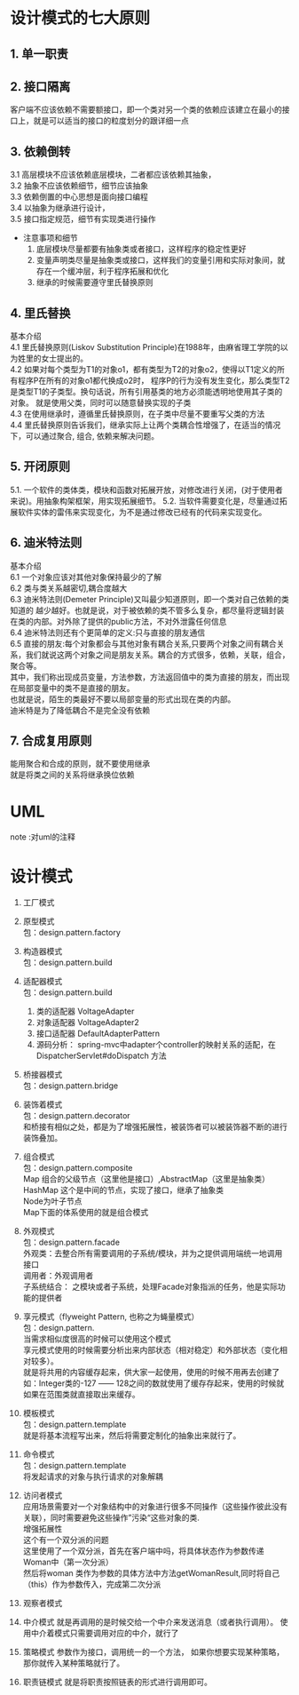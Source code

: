 # 设计模式的七大原则
## 1. 单一职责
## 2. 接口隔离     
客户端不应该依赖不需要额接口，即一个类对另一个类的依赖应该建立在最小的接口上，就是可以适当的接口的粒度划分的跟详细一点
## 3. 依赖倒转     
  3.1 高层模块不应该依赖底层模块，二者都应该依赖其抽象，     
  3.2 抽象不应该依赖细节，细节应该抽象      
  3.3 依赖倒置的中心思想是面向接口编程      
  3.4 以抽象为继承进行设计，       
  3.5 接口指定规范，细节有实现类进行操作         
* 注意事项和细节
   1. 底层模块尽量都要有抽象类或者接口，这样程序的稳定性更好
   2. 变量声明类尽量是抽象类或接口，这样我们的变量引用和实际对象间，就存在一个缓冲层，利于程序拓展和优化
   3. 继承的时候需要遵守里氏替换原则     
## 4. 里氏替换
   基本介绍     
    4.1 里氏替换原则(Liskov Substitution Principle)在1988年，由麻省理工学院的以为姓里的女士提出的。        
    4.2 如果对每个类型为T1的对象o1，都有类型为T2的对象o2，使得以T1定义的所有程序P在所有的对象o1都代换成o2时，
    程序P的行为没有发生变化，那么类型T2是类型T1的子类型。换句话说，所有引用基类的地方必须能透明地使用其子类的对象。
    就是使用父类，同时可以随意替换实现的子类        
    4.3 在使用继承时，遵循里氏替换原则，在子类中尽量不要重写父类的方法        
    4.4 里氏替换原则告诉我们，继承实际上让两个类耦合性增强了，在适当的情况下，可以通过聚合, 组合, 依赖来解决问题。
## 5. 开闭原则
5.1. 一个软件的类体类，模块和函数对拓展开放，对修改进行关闭，(对于使用者来说)。用抽象构架框架，用实现拓展细节。
5.2. 当软件需要变化是，尽量通过拓展软件实体的雷伟来实现变化，为不是通过修改已经有的代码来实现变化。
## 6. 迪米特法则        
  基本介绍      
  6.1 一个对象应该对其他对象保持最少的了解        
  6.2 类与类关系越密切,耦合度越大        
  6.3 迪米特法则(Demeter Principle)又叫最少知道原则，即一个类对自己依赖的类知道的
       越少越好。也就是说，对于被依赖的类不管多么复杂，都尽量将逻辑封装在类的内部。对外除了提供的public方法，不对外泄露任何信息      
  6.4 迪米特法则还有个更简单的定义:只与直接的朋友通信              
  6.5 直接的朋友:每个对象都会与其他对象有耦合关系,只要两个对象之间有耦合关系，我们就说这两个对象之间是朋友关系。耦合的方式很多，依赖，关联，组合，聚合等。       
  其中，我们称出现成员变量，方法参数，方法返回值中的类为直接的朋友，而出现在局部变量中的类不是直接的朋友。      
  也就是说，陌生的类最好不要以局部变量的形式出现在类的内部。     
  迪米特是为了降低耦合不是完全没有依赖
## 7. 合成复用原则
能用聚合和合成的原则，就不要使用继承      
就是将类之间的关系将继承换位依赖       


# UML 
note :对uml的注释


# 设计模式
1. 工厂模式     
2. 原型模式         
    包：design.pattern.factory
3. 构造器模式        
    包：design.pattern.build
4. 适配器模式        
    包：design.pattern.build      
    1. 类的适配器    VoltageAdapter      
    2. 对象适配器    VoltageAdapter2     
    3. 接口适配器    DefaultAdapterPattern       
    4. 源码分析： spring-mvc中adapter个controller的映射关系的适配，在DispatcherServlet#doDispatch 方法 
5. 桥接器模式        
    包：design.pattern.bridge     
6. 装饰着模式        
    包：design.pattern.decorator      
    和桥接有相似之处，都是为了增强拓展性，被装饰者可以被装饰器不断的进行装饰叠加。     
7. 组合模式             
    包：design.pattern.composite      
    Map 组合的父级节点（这里他是接口）,AbstractMap（这里是抽象类）     
    HashMap  这个是中间的节点，实现了接口，继承了抽象类      
    Node为叶子节点       
    Map下面的体系使用的就是组合模式       
8. 外观模式             
    包：design.pattern.facade     
    外观类：去整合所有需要调用的子系统/模块，并为之提供调用端统一地调用接口        
    调用者：外观调用者       
    子系统结合： 之模块或者子系统，处理Facade对象指派的任务，他是实际功能的提供者          
 9. 享元模式（flyweight Pattern, 也称之为蝇量模式）       
    包：design.pattern.       
    当需求相似度很高的时候可以使用这个模式     
    享元模式使用的时候需要分析出来内部状态（相对稳定）和外部状态（变化相对较多）。     
    就是将共用的内容缓存起来，供大家一起使用，使用的时候不用再去创建了       
    如：Integer类的-127 —— 128之间的数就使用了缓存存起来，使用的时候就如果在范围类就直接取出来缓存。
10. 模板模式        
    包：design.pattern.template           
    就是将基本流程写出来，然后将需要定制化的抽象出来就行了。        
11. 命令模式                
    包：design.pattern.template           
    将发起请求的对象与执行请求的对象解耦      
12. 访问者模式       
    应用场景需要对一个对象结构中的对象进行很多不同操作（这些操作彼此没有关联），同时需要避免这些操作”污染“这些对象的类.     
    增强拓展性       
    这个有一个双分派的问题     
    这里使用了一个双分派，首先在客户端中吗，将具体状态作为参数传递Woman中（第一次分派）                
    然后将woman 类作为参数的具体方法中方法getWomanResult,同时将自己（this）作为参数传入，完成第二次分派
13. 观察者模式

14. 中介模式
    就是再调用的是时候交给一个中介来发送消息（或者执行调用）。
    使用中介着模式只需要调用对应的中介，就行了  
15. 策略模式
    参数作为接口，调用统一的一个方法，
    如果你想要实现某种策略，那你就传入某种策略就行了。
16. 职责链模式
    就是将职责按照链表的形式进行调用即可。
